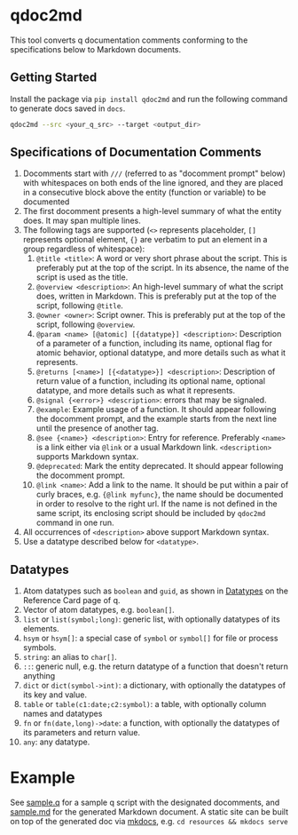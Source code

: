 # qdoc2md

This tool converts q documentation comments conforming to the specifications below to Markdown documents.

## Getting Started

Install the package via `pip install qdoc2md` and run the following command to generate docs saved in `docs`.

```bash
qdoc2md --src <your_q_src> --target <output_dir>
```

## Specifications of Documentation Comments

1. Docomments start with `///` (referred to as "docomment prompt" below) with whitespaces on both ends of the line ignored, and they are placed in a consecutive block above the entity (function or variable) to be documented
1. The first docomment presents a high-level summary of what the entity does. It may span multiple lines. 
1. The following tags are supported (`<>` represents placeholder, `[]` represents optional element, `{}` are verbatim to put an element in a group regardless of whitespace):
   1. `@title <title>`: A word or very short phrase about the script. This is preferably put at the top of the script. In its absence, the name of the script is used as the title.
   1. `@overview <description>`: An high-level summary of what the script does, written in Markdown. This is preferably put at the top of the script, following `@title`.
   1. `@owner <owner>`: Script owner. This is preferably put at the top of the script, following `@overview`.
   1. `@param <name> [@atomic] [{datatype}] <description>`: Description of a parameter of a function, including its name, optional flag for atomic behavior, optional datatype, and more details such as what it represents.
   1. `@returns [<name>] [{<datatype>}] <description>`: Description of return value of a function, including its optional name, optional datatype, and more details such as what it represents.
   1. `@signal {<error>} <description>`: errors that may be signaled.
   1. `@example`: Example usage of a function. It should appear following the docomment prompt, and the example starts from the next line until the presence of another tag.
   1. `@see {<name>} <description>`: Entry for reference. Preferably `<name>` is a link either via `@link` or a usual Markdown link. `<description>` supports Markdown syntax.   
   1. `@deprecated`: Mark the entity deprecated. It should appear following the docomment prompt.
   1. `@link <name>`: Add a link to the name. It should be put within a pair of curly braces, e.g. `{@link myfunc}`, the name should be documented in order to resolve to the right url. If the name is not defined in the same script, its enclosing script should be included by `qdoc2md` command in one run.
1. All occurrences of `<description>` above support Markdown syntax.
1. Use a datatype described below for `<datatype>`.

## Datatypes

1. Atom datatypes such as `boolean` and `guid`, as shown in [Datatypes](https://code.kx.com/q/ref/#datatypes) on the Reference Card page of q.
1. Vector of atom datatypes, e.g. `boolean[]`.
1. `list` or `list(symbol;long)`: generic list, with optionally datatypes of its elements.
1. `hsym` or `hsym[]`: a special case of `symbol` or `symbol[]` for file or process symbols.
1. `string`: an alias to `char[]`.
1. `::`: generic null, e.g. the return datatype of a function that doesn't return anything
1. `dict` or `dict(symbol->int)`: a dictionary, with optionally the datatypes of its key and value.
1. `table` or `table(c1:date;c2:symbol)`: a table, with optionally column names and datatypes
1. `fn` or `fn(date,long)->date`: a function, with optionally the datatypes of its parameters and return value.
1. `any`: any datatype.

# Example

See [sample.q](resources/sample.q) for a sample q script with the designated docomments, and [sample.md](resources/docs/sample.md) for the generated Markdown document. A static site can be built on top of the generated doc via [mkdocs](https://www.mkdocs.org/), e.g.  `cd resources && mkdocs serve`